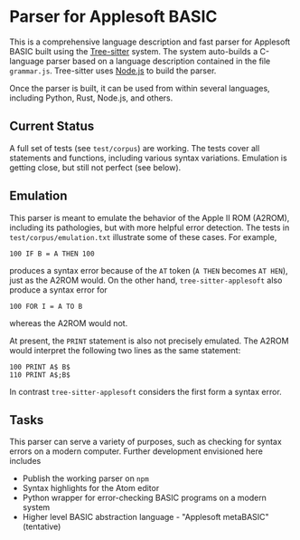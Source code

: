 Parser for Applesoft BASIC
==========================

This is a comprehensive language description and fast parser for Applesoft BASIC built using the [Tree-sitter](https://tree-sitter.github.io/tree-sitter/) system.  The system auto-builds a C-language parser based on a language description contained in the file `grammar.js`.  Tree-sitter uses [Node.js](https://nodejs.org/en/) to build the parser.

Once the parser is built, it can be used from within several languages, including Python, Rust, Node.js, and others.

Current Status
--------------

A full set of tests (see `test/corpus`) are working.  The tests cover all statements and functions, including various syntax variations.  Emulation is getting close, but still not perfect (see below).

Emulation
---------

This parser is meant to emulate the behavior of the Apple II ROM (A2ROM), including its pathologies, but with more helpful error detection.  The tests in `test/corpus/emulation.txt` illustrate some of these cases.  For example,

```bas
100 IF B = A THEN 100
```

produces a syntax error because of the `AT` token (`A THEN` becomes `AT HEN`), just as the A2ROM would.  On the other hand, `tree-sitter-applesoft` also produce a syntax error for

```bas
100 FOR I = A TO B
```

whereas the A2ROM would not.

At present, the `PRINT` statement is also not precisely emulated.  The A2ROM would interpret the following two lines as the same statement:

```bas
100 PRINT A$ B$
110 PRINT A$;B$
```

In contrast `tree-sitter-applesoft` considers the first form a syntax error.

Tasks
-------

This parser can serve a variety of purposes, such as checking for syntax errors on a modern computer.  Further development envisioned here includes

* Publish the working parser on `npm`
* Syntax highlights for the Atom editor
* Python wrapper for error-checking BASIC programs on a modern system
* Higher level BASIC abstraction language - "Applesoft metaBASIC" (tentative)
